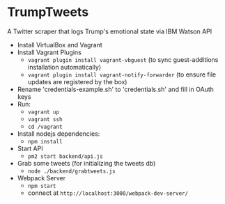 # TrumpTweets
A Twitter scraper that logs Trump's emotional state via IBM Watson API

- Install VirtualBox and Vagrant
- Install Vagrant Plugins
    - `vagrant plugin install vagrant-vbguest` (to sync guest-additions installation automatically)
    - `vagrant plugin install vagrant-notify-forwarder` (to ensure file updates are registered by the box)
- Rename 'credentials-example.sh' to 'credentials.sh' and fill in OAuth keys
- Run:
    - `vagrant up`
    - `vagrant ssh`
    - `cd /vagrant`
- Install nodejs dependencies:
    - `npm install`
- Start API
    - `pm2 start backend/api.js`
- Grab some tweets (for initializing the tweets db)
    - `node ./backend/grabtweets.js`
- Webpack Server
    - `npm start`
    - connect at `http://localhost:3000/webpack-dev-server/`
